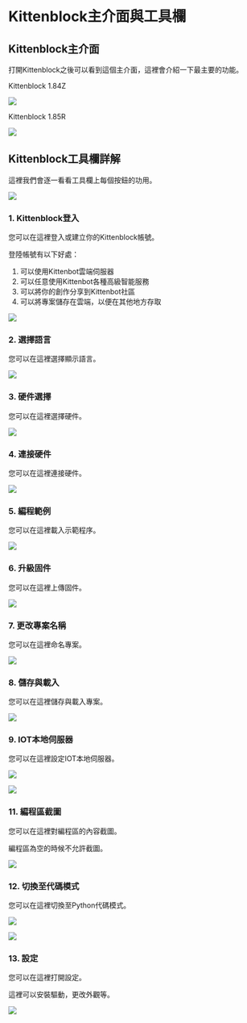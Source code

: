 # Kittenblock主介面與工具欄

## Kittenblock主介面

打開Kittenblock之後可以看到這個主介面，這裡會介紹一下最主要的功能。

Kittenblock 1.84Z

![](./images/mainUI184desc.png)

Kittenblock 1.85R

![](./images/mainUI185desc.png)

## Kittenblock工具欄詳解

這裡我們會逐一看看工具欄上每個按鈕的功用。

![](./images/toolbar1.png)

### 1. Kittenblock登入

您可以在這裡登入或建立你的Kittenblock帳號。

登陸帳號有以下好處：
1. 可以使用Kittenbot雲端伺服器
2. 可以任意使用Kittenbot各種高級智能服務
3. 可以將你的創作分享到Kittenbot社區
4. 可以將專案儲存在雲端，以便在其他地方存取

![](./images/toolbar2.png)

### 2. 選擇語言

您可以在這裡選擇顯示語言。

![](./images/toolbar3.png)

### 3. 硬件選擇

您可以在這裡選擇硬件。

![](./images/toolbar4.png)

### 4. 連接硬件

您可以在這裡連接硬件。

![](./images/toolbar5.png)

### 5. 編程範例

您可以在這裡載入示範程序。

![](./images/toolbar6.png)

### 6. 升級固件

您可以在這裡上傳固件。

![](./images/toolbar7.png)

### 7. 更改專案名稱

您可以在這裡命名專案。

![](./images/toolbar8.png)

### 8. 儲存與載入

您可以在這裡儲存與載入專案。

![](./images/toolbar9.png)

### 9. IOT本地伺服器

您可以在這裡設定IOT本地伺服器。


![](./images/toolbar10.png)

![](./images/toolbar11.png)

### 11. 編程區截圖

您可以在這裡對編程區的內容截圖。

編程區為空的時候不允許截圖。

![](./images/toolbar12.png)

### 12. 切換至代碼模式

您可以在這裡切換至Python代碼模式。

![](./images/toolbar13.png)

![](./images/toolbar14.png)

### 13. 設定

您可以在這裡打開設定。

這裡可以安裝驅動，更改外觀等。

![](./images/toolbar15.png)